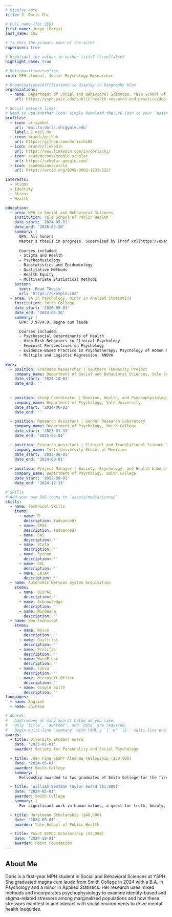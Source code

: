 ```yaml
---
# Display name
title: J. Doris Chi

# Full name (for SEO)
first_name: Junye (Doris)
last_name: Chi

# Is this the primary user of the site?
superuser: true

# Highlight the author in author lists? (true/false)
highlight_name: true

# Role/position/tagline
role: MPH student, Junior Psychology Researcher

# Organizations/Affiliations to display in Biography blox
organizations:
  - name: Department of Social and Behavioral Sciences, Yale School of Public Health
    url: https://ysph.yale.edu/public-health-research-and-practice/department-research/social-and-behavioral-sciences/

# Social network links
# Need to use another icon? Simply download the SVG icon to your `assets/media/icons/` folder.
profiles:
  - icon: at-symbol
    url: 'mailto:doris.chi@yale.edu'
    label: E-mail Me
  - icon: brands/github
    url: https://github.com/dorischi02
  - icon: brands/linkedin
    url: https://www.linkedin.com/in/dorischi/
  - icon: academicons/google-scholar
    url: https://scholar.google.com/
  - icon: academicons/orcid
    url: https://orcid.org/0009-0002-1233-5257

interests:
  - Stigma
  - Identity
  - Stress
  - Health

education:
  - area: MPH in Social and Behavioral Sciences
    institution: Yale School of Public Health
    date_start: '2024-09-01'
    date_end: '2026-05-20'
    summary: |
      GPA: All honors
      Master's thesis in progress. Supervised by [Prof xx](https://example.com). 
           
      Courses included:
      - Stigma and Health
      - Psychophysiology
      - Biostatistics and Epidemiology
      - Qualitative Methods 
      - Health Equity
      - Multivariate Statistical Methods
    button:
      text: 'Read Thesis'
      url: 'https://example.com'
  - area: BA in Psychology, minor in Applied Statistics
    institution: Smith College
    date_start: '2020-09-01'
    date_end: '2024-05-20'
    summary: |
      GPA: 3.97/4.0, magna cum laude

      Courses included:
      - Psychosocial Determinants of Health
      - High-Risk Behaviors in Clinical Psychology
      - Feminist Perspectives on Psychology
      - Evidence-Based Practice in Psychotherapy; Psychology of Women & Gender
      - Multiple and Logistic Regression; ANOVA

work:
  - position: Graduate Researcher | Southern TENNacity Project
    company_name: Department of Social and Behavioral Sciences, Yale School of Public Health
    date_start: '2024-10-01'
    date_end: ''
 
      
  - position: Study Coordinator | Emotion, Health, and Psychophysiology Lab
    company_name: Department of Psychology, Yale University
    date_start: '2024-06-01'
    date_end: ''

  - position: Research Assistant | Gender Research Laboratory
    company_name: Department of Psychology, Smith College
    date_start: '2023-01-31'
    date_end: '2025-05-01'

  - position: Research Assistant | Clinical and Translational Science Institute 
    company_name: Tufts University School of Medicine
    date_start: '2023-06-01'
    date_end: '2024-09-01'
      
  - position: Project Manager | Society, Psychology, and Health Laboratory 
    company_name: Department of Psychology, Smith College
    date_start: '2022-09-01'
    date_end: '2024-12-31'

# Skills
# Add your own SVG icons to `assets/media/icons/`
skills:
  - name: Technical Skills
    items:
      - name: R
        description: (advanced)
      - name: SPSS
        description: (advanced)
      - name: SAS
        description: ''
      - name: Stata
        description: ''
      - name: Python
        description: ''
      - name: SQL
        description: ''
      - name: LaTeX
        description: ''
  - name: Autonomic Nervous System Acquisition
    items:
      - name: BIOPAC
        description: ''
      - name: Acknowledge
        description: ''
      - name: MindWare
        description: ''
  - name: Non-technical
    items:
      - name: NVivo
        description: ''
      - name: Qualtrics
        description: ''
      - name: Prolific
        description: ''
      - name: WordPress
        description: ''
      - name: Canva
        description: ''
      - name: Microsoft Office
        description: ''
      - name: Google Suite
        description: ''
languages:
  - name: English
  - name: Chinese

# Awards.
#   Add/remove as many awards below as you like.
#   Only `title`, `awarder`, and `date` are required.
#   Begin multi-line `summary` with YAML's `|` or `|2-` multi-line prefix and indent 2 spaces below.
awards:
  - title: Diversity Student Award
    date: '2025-01-01'
    awarder: Society for Personality and Social Psychology

  - title: Jean Fine Spahr Alumnae Fellowship ($30,000)
    date: '2024-05-01'
    awarder: Smith College
    summary: |
      Fellowship awarded to two graduates of Smith College for the first year of graduate study

  - title: 'William Sentman Taylor Award ($1,000)'
    date: '2024-05-01'
    awarder: Smith College
    summary: |
      For significant work in human values, a quest for truth, beauty, and goodness in the arts and sciences. The only annual award given to one undergraduate by the Psychology Department.

  - title: Horstmann Scholarship ($40,000)
    date: '2024-09-01'
    awarder: Yale School of Public Health 

  - title: Point BIPOC Scholarship ($3,000)
    date: '2024-10-01'
    awarder: Point Foundation
---
```


## About Me

Doris is a first-year MPH student in Social and Behavioral Sciences at YSPH. She graduated magna cum laude from Smith College in 2024 with a B.A. in Psychology and a minor in Applied Statistics. Her research uses mixed methods and incorporates psychophysiology to examine identity-based and stigma-related stressors among marginalized populations and how these stressors manifest in and interact with social environments to drive mental health inequities.


